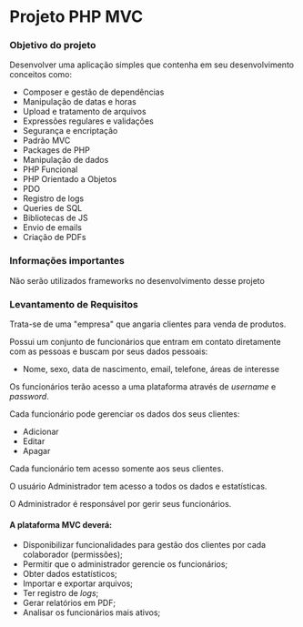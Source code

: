 # Projeto PHP MVC

### Objetivo do projeto

Desenvolver uma aplicação simples que contenha em seu desenvolvimento conceitos como:

- Composer e gestão de dependências
- Manipulação de datas e horas
- Upload e tratamento de arquivos
- Expressões regulares e validações
- Segurança e encriptação
- Padrão MVC
- Packages de PHP
- Manipulação de dados
- PHP Funcional
- PHP Orientado a Objetos
- PDO
- Registro de logs
- Queries de SQL
- Bibliotecas de JS
- Envio de emails
- Criação de PDFs

### Informações importantes

Não serão utilizados frameworks no desenvolvimento desse projeto

### Levantamento de Requisitos

Trata-se de uma "empresa" que angaria clientes para venda de produtos.

Possui um conjunto de funcionários que entram em contato diretamente com as pessoas e buscam por seus dados pessoais:
- Nome, sexo, data de nascimento, email, telefone, áreas de interesse

Os funcionários terão acesso a uma plataforma através de <i>username</i> e <i>password</i>.

Cada funcionário pode gerenciar os dados dos seus clientes:
- Adicionar
- Editar
- Apagar

Cada funcionário tem acesso somente aos seus clientes.

O usuário Administrador tem acesso a todos os dados e estatísticas.

O Administrador é responsável por gerir seus funcionários.

#### A plataforma MVC deverá:
- Disponibilizar funcionalidades para gestão dos clientes por cada colaborador (permissões);
- Permitir que o administrador gerencie os funcionários;
- Obter dados estatísticos;
- Importar e exportar arquivos;
- Ter registro de <i>logs</i>;
- Gerar relatórios em PDF;
- Analisar os funcionários mais ativos;